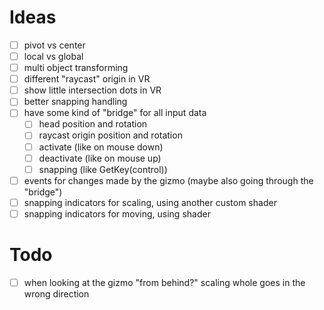 
# Ideas

- [ ] pivot vs center
- [ ] local vs global
- [ ] multi object transforming
- [ ] different "raycast" origin in VR
- [ ] show little intersection dots in VR
- [ ] better snapping handling
- [ ] have some kind of "bridge" for all input data
  - [ ] head position and rotation
  - [ ] raycast origin position and rotation
  - [ ] activate (like on mouse down)
  - [ ] deactivate (like on mouse up)
  - [ ] snapping (like GetKey(control))
- [ ] events for changes made by the gizmo (maybe also going through the "bridge")
- [ ] snapping indicators for scaling, using another custom shader
- [ ] snapping indicators for moving, using shader

# Todo

- [ ] when looking at the gizmo "from behind?" scaling whole goes in the wrong direction
